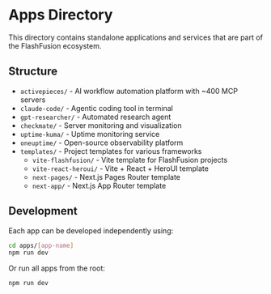 # Apps Directory

This directory contains standalone applications and services that are part of the FlashFusion ecosystem.

## Structure

- `activepieces/` - AI workflow automation platform with ~400 MCP servers
- `claude-code/` - Agentic coding tool in terminal  
- `gpt-researcher/` - Automated research agent
- `checkmate/` - Server monitoring and visualization
- `uptime-kuma/` - Uptime monitoring service
- `oneuptime/` - Open-source observability platform
- `templates/` - Project templates for various frameworks
  - `vite-flashfusion/` - Vite template for FlashFusion projects
  - `vite-react-heroui/` - Vite + React + HeroUI template
  - `next-pages/` - Next.js Pages Router template
  - `next-app/` - Next.js App Router template

## Development

Each app can be developed independently using:

```bash
cd apps/[app-name]
npm run dev
```

Or run all apps from the root:

```bash
npm run dev
```